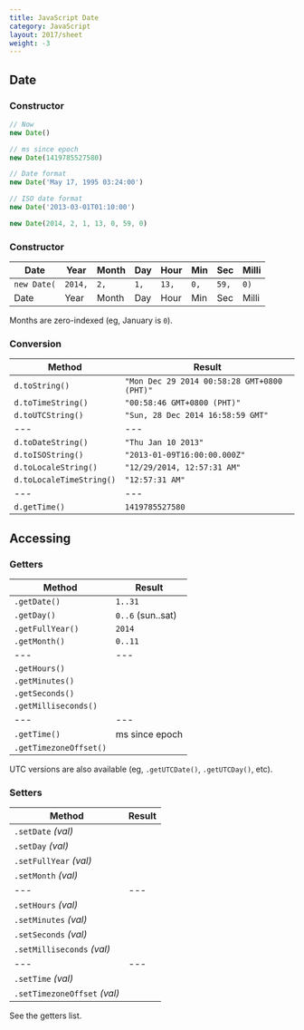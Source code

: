```yaml
---
title: JavaScript Date
category: JavaScript
layout: 2017/sheet
weight: -3
---
```


## Date

<!-- {.-left-reference} -->

### Constructor

```js
// Now
new Date()
```

```js
// ms since epoch
new Date(1419785527580)
```

```js
// Date format
new Date('May 17, 1995 03:24:00')
```

```js
// ISO date format
new Date('2013-03-01T01:10:00')
```

```js
new Date(2014, 2, 1, 13, 0, 59, 0)
```

### Constructor

| Date        | Year    | Month | Day  | Hour  | Min  | Sec   | Milli |
| ----------- | ------- | ----- | ---- | ----- | ---- | ----- | ----- |
| `new Date(` | `2014,` | `2,`  | `1,` | `13,` | `0,` | `59,` | `0)`  |
| Date        | Year    | Month | Day  | Hour  | Min  | Sec   | Milli |

<!-- {.-css-breakdown} -->

Months are zero-indexed (eg, January is `0`).

### Conversion

| Method                   | Result                                      |
| ------------------------ | ------------------------------------------- |
| `d.toString()`           | `"Mon Dec 29 2014 00:58:28 GMT+0800 (PHT)"` |
| `d.toTimeString()`       | `"00:58:46 GMT+0800 (PHT)"`                 |
| `d.toUTCString()`        | `"Sun, 28 Dec 2014 16:58:59 GMT"`           |
| ---                      | ---                                         |
| `d.toDateString()`       | `"Thu Jan 10 2013"`                         |
| `d.toISOString()`        | `"2013-01-09T16:00:00.000Z"`                |
| `d.toLocaleString()`     | `"12/29/2014, 12:57:31 AM"`                 |
| `d.toLocaleTimeString()` | `"12:57:31 AM"`                             |
| ---                      | ---                                         |
| `d.getTime()`            | `1419785527580`                             |

## Accessing

### Getters

| Method                 | Result            |
| ---------------------- | ----------------- |
| `.getDate()`           | `1..31`           |
| `.getDay()`            | `0..6` (sun..sat) |
| `.getFullYear()`       | `2014`            |
| `.getMonth()`          | `0..11`           |
| ---                    | ---               |
| `.getHours()`          |                   |
| `.getMinutes()`        |                   |
| `.getSeconds()`        |                   |
| `.getMilliseconds()`   |                   |
| ---                    | ---               |
| `.getTime()`           | ms since epoch    |
| `.getTimezoneOffset()` |                   |

UTC versions are also available (eg, `.getUTCDate()`, `.getUTCDay()`, etc).

### Setters

| Method                       | Result |
| ---------------------------- | ------ |
| `.setDate` _(val)_           |        |
| `.setDay` _(val)_            |        |
| `.setFullYear` _(val)_       |        |
| `.setMonth` _(val)_          |        |
| ---                          | ---    |
| `.setHours` _(val)_          |        |
| `.setMinutes` _(val)_        |        |
| `.setSeconds` _(val)_        |        |
| `.setMilliseconds` _(val)_   |        |
| ---                          | ---    |
| `.setTime` _(val)_           |        |
| `.setTimezoneOffset` _(val)_ |        |

See the getters list.
